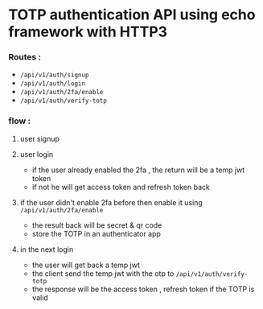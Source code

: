 # TOTP authentication API using echo framework with HTTP3 

### Routes : 
- `/api/v1/auth/signup` 
- `/api/v1/auth/login`
- `/api/v1/auth/2fa/enable`
- `/api/v1/auth/verify-totp`


### flow : 

1. user signup 
2. user login 
    - if the user already enabled the 2fa , the return will be a temp jwt token 
    - if not he will get access token and refresh token back 

3. if the user didn't enable 2fa before then enable it using `/api/v1/auth/2fa/enable`
    - the result back will be secret & qr code 
    - store the TOTP in an authenticator app 

4. in the next login 
    - the user will get back a temp jwt 
    - the client send the temp jwt with the otp to `/api/v1/auth/verify-totp`
    - the response will be the access token , refresh token if the TOTP is valid 

